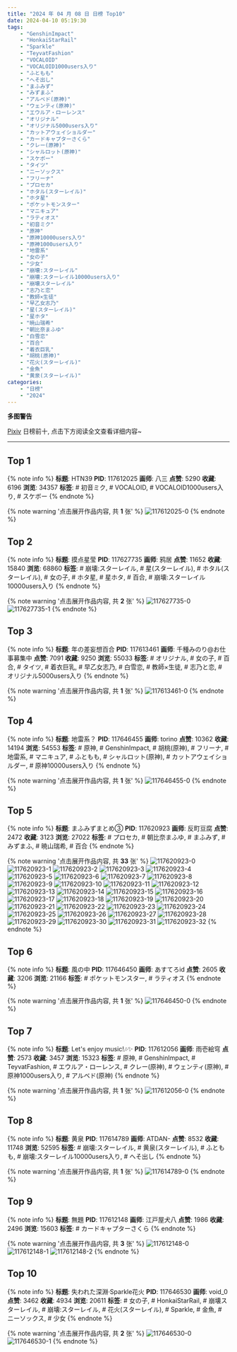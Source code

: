 ```yaml
---
title: "2024 年 04 月 08 日 日榜 Top10"
date: 2024-04-10 05:19:30
tags:
    - "GenshinImpact"
    - "HonkaiStarRail"
    - "Sparkle"
    - "TeyvatFashion"
    - "VOCALOID"
    - "VOCALOID1000users入り"
    - "ふともも"
    - "へそ出し"
    - "まふみず"
    - "みずまふ"
    - "アルベド(原神)"
    - "ウェンティ(原神)"
    - "エウルア・ローレンス"
    - "オリジナル"
    - "オリジナル5000users入り"
    - "カットアウェイショルダー"
    - "カードキャプターさくら"
    - "クレー(原神)"
    - "シャルロット(原神)"
    - "スケボー"
    - "タイツ"
    - "ニーソックス"
    - "フリーナ"
    - "プロセカ"
    - "ホタル(スターレイル)"
    - "ホタ星"
    - "ポケットモンスター"
    - "マニキュア"
    - "ラティオス"
    - "初音ミク"
    - "原神"
    - "原神10000users入り"
    - "原神1000users入り"
    - "地雷系"
    - "女の子"
    - "少女"
    - "崩壊:スターレイル"
    - "崩壊:スターレイル10000users入り"
    - "崩壊スターレイル"
    - "志乃と恋"
    - "教師×生徒"
    - "早乙女志乃"
    - "星(スターレイル)"
    - "星ホタ"
    - "暁山瑞希"
    - "朝比奈まふゆ"
    - "白雪恋"
    - "百合"
    - "着衣巨乳"
    - "胡桃(原神)"
    - "花火(スターレイル)"
    - "金魚"
    - "黄泉(スターレイル)"
categories:
    - "日榜"
    - "2024"
---
```


<i class="fa fa-triangle-exclamation"></i>**多图警告**<i class="fa fa-triangle-exclamation"></i>

[Pixiv](https://www.pixiv.net/) 日榜前十, 点击下方阅读全文查看详细内容~

<!-- more -->

---

## Top 1

{% note info %}
**标题**: HTN39
**PID**: 117612025 **画师**: 八三
**点赞**: 5290 **收藏**: 6196 **浏览**: 34357
**标签**: # 初音ミク, # VOCALOID, # VOCALOID1000users入り, # スケボー
{% endnote %}

{% note warning '点击展开作品内容, 共 **1** 张' %}
![117612025-0](https://i.pixiv.re/img-original/img/2024/04/07/00/00/18/117612025_p0.png)
{% endnote %}

## Top 2

{% note info %}
**标题**: 摸点星莹
**PID**: 117627735 **画师**: 鸦居
**点赞**: 11652 **收藏**: 15840 **浏览**: 68860
**标签**: # 崩壊:スターレイル, # 星(スターレイル), # ホタル(スターレイル), # 女の子, # ホタ星, # 星ホタ, # 百合, # 崩壊:スターレイル10000users入り
{% endnote %}

{% note warning '点击展开作品内容, 共 **2** 张' %}
![117627735-0](https://i.pixiv.re/img-original/img/2024/04/07/14/16/35/117627735_p0.jpg)
![117627735-1](https://i.pixiv.re/img-original/img/2024/04/07/14/16/35/117627735_p1.jpg)
{% endnote %}

## Top 3

{% note info %}
**标题**: 年の差妄想百合
**PID**: 117613461 **画师**: 千種みのり@お仕事募集中
**点赞**: 7091 **收藏**: 9250 **浏览**: 55033
**标签**: # オリジナル, # 女の子, # 百合, # タイツ, # 着衣巨乳, # 早乙女志乃, # 白雪恋, # 教師×生徒, # 志乃と恋, # オリジナル5000users入り
{% endnote %}

{% note warning '点击展开作品内容, 共 **1** 张' %}
![117613461-0](https://i.pixiv.re/img-original/img/2024/04/07/00/30/27/117613461_p0.jpg)
{% endnote %}

## Top 4

{% note info %}
**标题**: 地雷系？
**PID**: 117646455 **画师**: torino
**点赞**: 10362 **收藏**: 14194 **浏览**: 54553
**标签**: # 原神, # GenshinImpact, # 胡桃(原神), # フリーナ, # 地雷系, # マニキュア, # ふともも, # シャルロット(原神), # カットアウェイショルダー, # 原神10000users入り
{% endnote %}

{% note warning '点击展开作品内容, 共 **1** 张' %}
![117646455-0](https://i.pixiv.re/img-original/img/2024/04/08/00/00/20/117646455_p0.jpg)
{% endnote %}

## Top 5

{% note info %}
**标题**: まふみずまとめ③
**PID**: 117620923 **画师**: 反町豆腐
**点赞**: 2472 **收藏**: 3123 **浏览**: 27022
**标签**: # プロセカ, # 朝比奈まふゆ, # まふみず, # みずまふ, # 暁山瑞希, # 百合
{% endnote %}

{% note warning '点击展开作品内容, 共 **33** 张' %}
![117620923-0](https://i.pixiv.re/img-original/img/2024/04/07/08/35/26/117620923_p0.jpg)
![117620923-1](https://i.pixiv.re/img-original/img/2024/04/07/08/35/26/117620923_p1.jpg)
![117620923-2](https://i.pixiv.re/img-original/img/2024/04/07/08/35/26/117620923_p2.jpg)
![117620923-3](https://i.pixiv.re/img-original/img/2024/04/07/08/35/26/117620923_p3.jpg)
![117620923-4](https://i.pixiv.re/img-original/img/2024/04/07/08/35/26/117620923_p4.jpg)
![117620923-5](https://i.pixiv.re/img-original/img/2024/04/07/08/35/26/117620923_p5.jpg)
![117620923-6](https://i.pixiv.re/img-original/img/2024/04/07/08/35/26/117620923_p6.jpg)
![117620923-7](https://i.pixiv.re/img-original/img/2024/04/07/08/35/26/117620923_p7.jpg)
![117620923-8](https://i.pixiv.re/img-original/img/2024/04/07/08/35/26/117620923_p8.jpg)
![117620923-9](https://i.pixiv.re/img-original/img/2024/04/07/08/35/26/117620923_p9.jpg)
![117620923-10](https://i.pixiv.re/img-original/img/2024/04/07/08/35/26/117620923_p10.jpg)
![117620923-11](https://i.pixiv.re/img-original/img/2024/04/07/08/35/26/117620923_p11.jpg)
![117620923-12](https://i.pixiv.re/img-original/img/2024/04/07/08/35/26/117620923_p12.jpg)
![117620923-13](https://i.pixiv.re/img-original/img/2024/04/07/08/35/26/117620923_p13.jpg)
![117620923-14](https://i.pixiv.re/img-original/img/2024/04/07/08/35/26/117620923_p14.jpg)
![117620923-15](https://i.pixiv.re/img-original/img/2024/04/07/08/35/26/117620923_p15.jpg)
![117620923-16](https://i.pixiv.re/img-original/img/2024/04/07/08/35/26/117620923_p16.jpg)
![117620923-17](https://i.pixiv.re/img-original/img/2024/04/07/08/35/26/117620923_p17.jpg)
![117620923-18](https://i.pixiv.re/img-original/img/2024/04/07/08/35/26/117620923_p18.jpg)
![117620923-19](https://i.pixiv.re/img-original/img/2024/04/07/08/35/26/117620923_p19.jpg)
![117620923-20](https://i.pixiv.re/img-original/img/2024/04/07/08/35/26/117620923_p20.jpg)
![117620923-21](https://i.pixiv.re/img-original/img/2024/04/07/08/35/26/117620923_p21.jpg)
![117620923-22](https://i.pixiv.re/img-original/img/2024/04/07/08/35/26/117620923_p22.jpg)
![117620923-23](https://i.pixiv.re/img-original/img/2024/04/07/08/35/26/117620923_p23.jpg)
![117620923-24](https://i.pixiv.re/img-original/img/2024/04/07/08/35/26/117620923_p24.jpg)
![117620923-25](https://i.pixiv.re/img-original/img/2024/04/07/08/35/26/117620923_p25.jpg)
![117620923-26](https://i.pixiv.re/img-original/img/2024/04/07/08/35/26/117620923_p26.jpg)
![117620923-27](https://i.pixiv.re/img-original/img/2024/04/07/08/35/26/117620923_p27.jpg)
![117620923-28](https://i.pixiv.re/img-original/img/2024/04/07/08/35/26/117620923_p28.jpg)
![117620923-29](https://i.pixiv.re/img-original/img/2024/04/07/08/35/26/117620923_p29.jpg)
![117620923-30](https://i.pixiv.re/img-original/img/2024/04/07/08/35/26/117620923_p30.jpg)
![117620923-31](https://i.pixiv.re/img-original/img/2024/04/07/08/35/26/117620923_p31.jpg)
![117620923-32](https://i.pixiv.re/img-original/img/2024/04/07/08/35/26/117620923_p32.jpg)
{% endnote %}

## Top 6

{% note info %}
**标题**: 風の中
**PID**: 117646450 **画师**: あすてろid
**点赞**: 2605 **收藏**: 3206 **浏览**: 21166
**标签**: # ポケットモンスター, # ラティオス
{% endnote %}

{% note warning '点击展开作品内容, 共 **1** 张' %}
![117646450-0](https://i.pixiv.re/img-original/img/2024/04/08/00/00/19/117646450_p0.png)
{% endnote %}

## Top 7

{% note info %}
**标题**: Let's enjoy music!🎶✨
**PID**: 117612056 **画师**: 雨壱絵穹
**点赞**: 2573 **收藏**: 3457 **浏览**: 15323
**标签**: # 原神, # GenshinImpact, # TeyvatFashion, # エウルア・ローレンス, # クレー(原神), # ウェンティ(原神), # 原神1000users入り, # アルベド(原神)
{% endnote %}

{% note warning '点击展开作品内容, 共 **1** 张' %}
![117612056-0](https://i.pixiv.re/img-original/img/2024/04/07/00/00/23/117612056_p0.jpg)
{% endnote %}

## Top 8

{% note info %}
**标题**: 黄泉
**PID**: 117614789 **画师**: ATDAN-
**点赞**: 8532 **收藏**: 11748 **浏览**: 52595
**标签**: # 崩壊:スターレイル, # 黄泉(スターレイル), # ふともも, # 崩壊:スターレイル10000users入り, # へそ出し
{% endnote %}

{% note warning '点击展开作品内容, 共 **1** 张' %}
![117614789-0](https://i.pixiv.re/img-original/img/2024/04/07/03/22/57/117614789_p0.png)
{% endnote %}

## Top 9

{% note info %}
**标题**: 無題
**PID**: 117612148 **画师**: 江戸屋犬八
**点赞**: 1986 **收藏**: 2496 **浏览**: 15603
**标签**: # カードキャプターさくら
{% endnote %}

{% note warning '点击展开作品内容, 共 **3** 张' %}
![117612148-0](https://i.pixiv.re/img-original/img/2024/04/07/00/00/38/117612148_p0.jpg)
![117612148-1](https://i.pixiv.re/img-original/img/2024/04/07/00/00/38/117612148_p1.jpg)
![117612148-2](https://i.pixiv.re/img-original/img/2024/04/07/00/00/38/117612148_p2.jpg)
{% endnote %}

## Top 10

{% note info %}
**标题**: 失われた深淵·Sparkle花火
**PID**: 117646530 **画师**: void_0
**点赞**: 3462 **收藏**: 4934 **浏览**: 20611
**标签**: # 女の子, # HonkaiStarRail, # 崩壊スターレイル, # 崩壊:スターレイル, # 花火(スターレイル), # Sparkle, # 金魚, # ニーソックス, # 少女
{% endnote %}

{% note warning '点击展开作品内容, 共 **2** 张' %}
![117646530-0](https://i.pixiv.re/img-original/img/2024/04/08/00/00/33/117646530_p0.jpg)
![117646530-1](https://i.pixiv.re/img-original/img/2024/04/08/00/00/33/117646530_p1.jpg)
{% endnote %}
